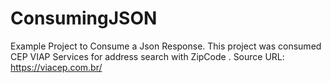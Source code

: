 # ConsumingJSON
Example Project to Consume a Json Response.
This project was consumed CEP VIAP ​​Services for address search with ZipCode .
Source URL: https://viacep.com.br/
